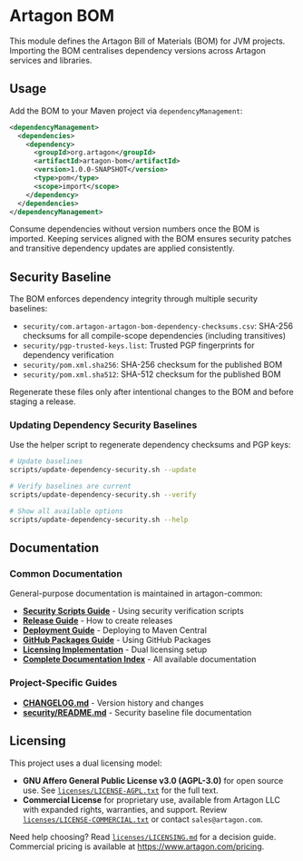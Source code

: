 # Artagon BOM

This module defines the Artagon Bill of Materials (BOM) for JVM projects.
Importing the BOM centralises dependency versions across Artagon services
and libraries.

## Usage

Add the BOM to your Maven project via `dependencyManagement`:

```xml
<dependencyManagement>
  <dependencies>
    <dependency>
      <groupId>org.artagon</groupId>
      <artifactId>artagon-bom</artifactId>
      <version>1.0.0-SNAPSHOT</version>
      <type>pom</type>
      <scope>import</scope>
    </dependency>
  </dependencies>
</dependencyManagement>
```

Consume dependencies without version numbers once the BOM is imported.
Keeping services aligned with the BOM ensures security patches and
transitive dependency updates are applied consistently.

## Security Baseline

The BOM enforces dependency integrity through multiple security baselines:

- `security/com.artagon-artagon-bom-dependency-checksums.csv`: SHA-256 checksums for all compile-scope dependencies (including transitives)
- `security/pgp-trusted-keys.list`: Trusted PGP fingerprints for dependency verification
- `security/pom.xml.sha256`: SHA-256 checksum for the published BOM
- `security/pom.xml.sha512`: SHA-512 checksum for the published BOM

Regenerate these files only after intentional changes to the BOM and
before staging a release.

### Updating Dependency Security Baselines

Use the helper script to regenerate dependency checksums and PGP keys:

```bash
# Update baselines
scripts/update-dependency-security.sh --update

# Verify baselines are current
scripts/update-dependency-security.sh --verify

# Show all available options
scripts/update-dependency-security.sh --help
```

## Documentation

### Common Documentation

General-purpose documentation is maintained in artagon-common:

- **[Security Scripts Guide](.common/artagon-common/docs/SECURITY-SCRIPTS.md)** - Using security verification scripts
- **[Release Guide](.common/artagon-common/docs/RELEASE-GUIDE.md)** - How to create releases
- **[Deployment Guide](.common/artagon-common/docs/DEPLOYMENT.md)** - Deploying to Maven Central
- **[GitHub Packages Guide](.common/artagon-common/docs/GITHUB-PACKAGES.md)** - Using GitHub Packages
- **[Licensing Implementation](.common/artagon-common/docs/licensing/IMPLEMENTATION-GUIDE.md)** - Dual licensing setup
- **[Complete Documentation Index](.common/artagon-common/docs/README.md)** - All available documentation

### Project-Specific Guides

- **[CHANGELOG.md](CHANGELOG.md)** - Version history and changes
- **[security/README.md](security/README.md)** - Security baseline file documentation

## Licensing

This project uses a dual licensing model:

- **GNU Affero General Public License v3.0 (AGPL-3.0)** for open source
  use. See [`licenses/LICENSE-AGPL.txt`](licenses/LICENSE-AGPL.txt) for the full text.
- **Commercial License** for proprietary use, available from Artagon LLC
  with expanded rights, warranties, and support. Review
  [`licenses/LICENSE-COMMERCIAL.txt`](licenses/LICENSE-COMMERCIAL.txt) or
  contact `sales@artagon.com`.

Need help choosing? Read [`licenses/LICENSING.md`](licenses/LICENSING.md) for
a decision guide. Commercial pricing is available at
https://www.artagon.com/pricing.
